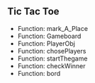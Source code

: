 ## Tic Tac Toe

- Function: mark_A_Place
- Function: Gameboard
- Function: PlayerObj
- Function: chosePlayers
- Function: startThegame
- Function: checkWinner
- Function: bord
